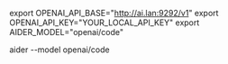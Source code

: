 export OPENAI_API_BASE="http://ai.lan:9292/v1"
export OPENAI_API_KEY="YOUR_LOCAL_API_KEY"
export AIDER_MODEL="openai/code"

aider --model openai/code
